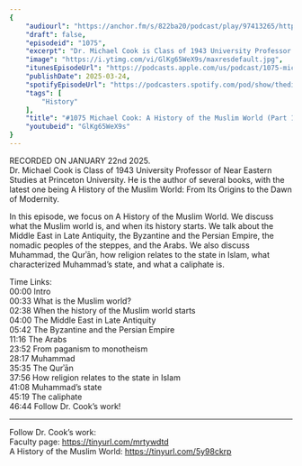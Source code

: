 ```yaml
---
{
	"audiourl": "https://anchor.fm/s/822ba20/podcast/play/97413265/https%3A%2F%2Fd3ctxlq1ktw2nl.cloudfront.net%2Fstaging%2F2025-0-22%2F299a891a-789f-7e74-4e28-caa5fdf9e9d0.m4a",
	"draft": false,
	"episodeid": "1075",
	"excerpt": "Dr. Michael Cook is Class of 1943 University Professor of Near Eastern Studies at Princeton University. He is the author of several books, with the latest one being A History of the Muslim World: From Its Origins to the Dawn of Modernity.",
	"image": "https://i.ytimg.com/vi/GlKg65WeX9s/maxresdefault.jpg",
	"itunesEpisodeUrl": "https://podcasts.apple.com/us/podcast/1075-michael-cook-a-history-of-the-muslim-world-part-1/id1451347236?i=1000700645373&uo=4",
	"publishDate": 2025-03-24,
	"spotifyEpisodeUrl": "https://podcasters.spotify.com/pod/show/thedissenter/episodes/1075-Michael-Cook-A-History-of-the-Muslim-World-Part-1-e2tramh",
	"tags": [
		"History"
	],
	"title": "#1075 Michael Cook: A History of the Muslim World (Part 1)",
	"youtubeid": "GlKg65WeX9s"
}
---
```

RECORDED ON JANUARY 22nd 2025.  
Dr. Michael Cook is Class of 1943 University Professor of Near Eastern Studies at Princeton University. He is the author of several books, with the latest one being A History of the Muslim World: From Its Origins to the Dawn of Modernity.

In this episode, we focus on A History of the Muslim World. We discuss what the Muslim world is, and when its history starts. We talk about the Middle East in Late Antiquity, the Byzantine and the Persian Empire, the nomadic peoples of the steppes, and the Arabs. We also discuss Muhammad, the Qurʾān, how religion relates to the state in Islam, what characterized Muhammad’s state, and what a caliphate is.

Time Links:  
<time>00:00</time> Intro  
<time>00:33</time> What is the Muslim world?  
<time>02:38</time> When the history of the Muslim world starts  
<time>04:00</time> The Middle East in Late Antiquity  
<time>05:42</time> The Byzantine and the Persian Empire  
<time>11:16</time> The Arabs  
<time>23:52</time> From paganism to monotheism  
<time>28:17</time> Muhammad  
<time>35:35</time> The Qurʾān  
<time>37:56</time> How religion relates to the state in Islam  
<time>41:08</time> Muhammad’s state  
<time>45:19</time> The caliphate  
<time>46:44</time> Follow Dr. Cook’s work!

---

Follow Dr. Cook’s work:  
Faculty page: https://tinyurl.com/mrtywdtd  
A History of the Muslim World: https://tinyurl.com/5y98ckrp
